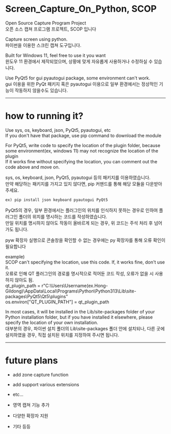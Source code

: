 # Screen_Capture_On_Python, SCOP
Open Source Capture Program Project
 <br />오픈 소스 캡쳐 프로그램 프로젝트, SCOP 입니다
 
Capture screen using python.
 <br />파이썬을 이용한 스크린 캡쳐 도구입니다.

Built for Windows 11, feel free to use it you want
 <br />윈도우 11 환경에서 제작되었으며, 상황에 맞게 자유롭게 사용하거나 수정하실 수 있습니다.

Use PyQt5 for gui pyautogui package, some environment can't work.
 <br />gui 이용을 위한 PyQt 패키지 혹은 pyautogui 이용으로 일부 환경에서는 정상적인 기능이 작동하지 않을수도 있습니다.

***




# how to running it?
Use sys, os, keyboard, json, PyQt5, pyautogui, etc
 <br />If you don't have that package, use pip command to download the module

For PyQt5, write code to specify the location of the plugin folder, because some environment(ex, windows 11) may not recognize the location of the plugin
 <br />If it works fine without specifying the location, you can comment out the code above and move on.

sys, os, keyboard, json, PyQt5, pyautogui 등의 패키지를 이용하였습니다.
 <br />만약 해당하는 패키지를 가지고 있지 않다면, pip 커맨드를 통해 해당 모듈을 다운받아주세요.

 ```python
ex) pip install json keyboard pyautogui PyQt5
```

PyQt5의 경우, 일부 환경에서는 플러그인의 위치를 인식하지 못하는 경우로 인하여 플러그인 폴더의 위치를 명시하는 코드를 작성하였습니다.
 <br />만일 위치를 명시하지 않아도 작동이 올바르게 되는 경우, 위 코드는 주석 처리 후 넘어가도 됩니다.

 pyw 확장자 실행으로 콘솔창을 확인할 수 없는 경우에는 py 확장자를 통해 오류 확인이 필요합니다

example)
 <br />SCOP can't specifying the location, use this code. If, it works fine, don't use it.
 <br />오류로 인해 QT 플러그인의 경로를 명시적으로 적어둔 코드 작성, 오류가 없을 시 사용하지 않아도 됨.
 <br />qt_plugin_path = r"C:\Users\Username(ex.Hong-Gildong)\AppData\Local\Programs\Python\Python313\Lib\site-packages\PyQt5\Qt5\plugins"
 <br />os.environ["QT_PLUGIN_PATH"] = qt_plugin_path

In most cases, it will be installed in the Lib/site-packages folder of your Python installation folder, but if you have installed it elsewhere, please specify the location of your own installation.
 <br />대부분의 경우, 파이썬 설치 폴더의 Lib\site-packages 폴더 안에 설치되나, 다른 곳에 설치하였을 경우, 직접 설치된 위치를 지정하여 주시면 됩니다.
***





# future plans
+ add zone capture function
+ add support various extensions
+ etc...

+ 영역 캡쳐 기능 추가
+ 다양한 확장자 지원
+ 기타 등등

